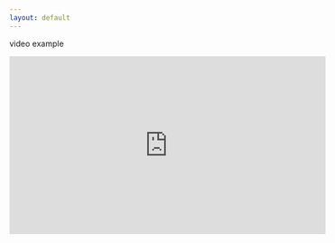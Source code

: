 ```yaml
---
layout: default
---
```


video example

<iframe width="560" height="315" src="https://www.youtube.com/embed/khySM1YBQvA" frameborder="0" allowfullscreen></iframe>

